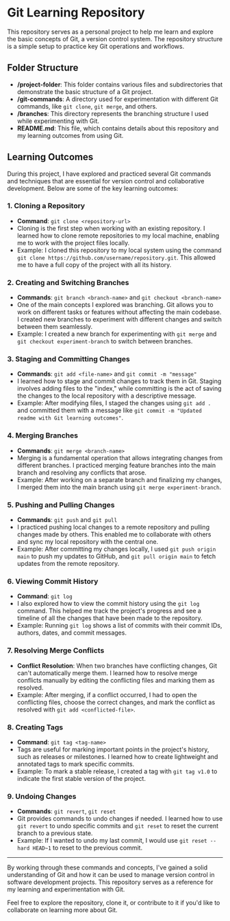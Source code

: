 # Git Learning Repository

This repository serves as a personal project to help me learn and explore the basic concepts of Git, a version control system. The repository structure is a simple setup to practice key Git operations and workflows.

## Folder Structure

- **/project-folder**: This folder contains various files and subdirectories that demonstrate the basic structure of a Git project.
- **/git-commands**: A directory used for experimentation with different Git commands, like `git clone`, `git merge`, and others.
- **/branches**: This directory represents the branching structure I used while experimenting with Git.
- **README.md**: This file, which contains details about this repository and my learning outcomes from using Git.

## Learning Outcomes

During this project, I have explored and practiced several Git commands and techniques that are essential for version control and collaborative development. Below are some of the key learning outcomes:

### 1. **Cloning a Repository**
   - **Command**: `git clone <repository-url>`
   - Cloning is the first step when working with an existing repository. I learned how to clone remote repositories to my local machine, enabling me to work with the project files locally.
   - Example: I cloned this repository to my local system using the command `git clone https://github.com/username/repository.git`. This allowed me to have a full copy of the project with all its history.

### 2. **Creating and Switching Branches**
   - **Commands**: `git branch <branch-name>` and `git checkout <branch-name>`
   - One of the main concepts I explored was branching. Git allows you to work on different tasks or features without affecting the main codebase. I created new branches to experiment with different changes and switch between them seamlessly.
   - Example: I created a new branch for experimenting with `git merge` and `git checkout experiment-branch` to switch between branches.

### 3. **Staging and Committing Changes**
   - **Commands**: `git add <file-name>` and `git commit -m "message"`
   - I learned how to stage and commit changes to track them in Git. Staging involves adding files to the "index," while committing is the act of saving the changes to the local repository with a descriptive message.
   - Example: After modifying files, I staged the changes using `git add .` and committed them with a message like `git commit -m "Updated readme with Git learning outcomes"`.

### 4. **Merging Branches**
   - **Commands**: `git merge <branch-name>`
   - Merging is a fundamental operation that allows integrating changes from different branches. I practiced merging feature branches into the main branch and resolving any conflicts that arose.
   - Example: After working on a separate branch and finalizing my changes, I merged them into the main branch using `git merge experiment-branch`.

### 5. **Pushing and Pulling Changes**
   - **Commands**: `git push` and `git pull`
   - I practiced pushing local changes to a remote repository and pulling changes made by others. This enabled me to collaborate with others and sync my local repository with the central one.
   - Example: After committing my changes locally, I used `git push origin main` to push my updates to GitHub, and `git pull origin main` to fetch updates from the remote repository.

### 6. **Viewing Commit History**
   - **Command**: `git log`
   - I also explored how to view the commit history using the `git log` command. This helped me track the project's progress and see a timeline of all the changes that have been made to the repository.
   - Example: Running `git log` shows a list of commits with their commit IDs, authors, dates, and commit messages.

### 7. **Resolving Merge Conflicts**
   - **Conflict Resolution**: When two branches have conflicting changes, Git can't automatically merge them. I learned how to resolve merge conflicts manually by editing the conflicting files and marking them as resolved.
   - Example: After merging, if a conflict occurred, I had to open the conflicting files, choose the correct changes, and mark the conflict as resolved with `git add <conflicted-file>`.

### 8. **Creating Tags**
   - **Command**: `git tag <tag-name>`
   - Tags are useful for marking important points in the project's history, such as releases or milestones. I learned how to create lightweight and annotated tags to mark specific commits.
   - Example: To mark a stable release, I created a tag with `git tag v1.0` to indicate the first stable version of the project.

### 9. **Undoing Changes**
   - **Commands**: `git revert`, `git reset`
   - Git provides commands to undo changes if needed. I learned how to use `git revert` to undo specific commits and `git reset` to reset the current branch to a previous state.
   - Example: If I wanted to undo my last commit, I would use `git reset --hard HEAD~1` to reset to the previous commit.

---

By working through these commands and concepts, I've gained a solid understanding of Git and how it can be used to manage version control in software development projects. This repository serves as a reference for my learning and experimentation with Git.

Feel free to explore the repository, clone it, or contribute to it if you'd like to collaborate on learning more about Git.
